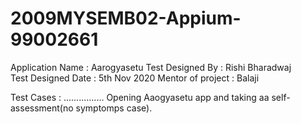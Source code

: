 # 2009MYSEMB02-Appium-99002661
 

Application Name : Aarogyasetu
Test Designed By : Rishi Bharadwaj  
Test Designed Date : 5th Nov 2020
Mentor of project : Balaji

 

Test Cases :
................
Opening Aaogyasetu app and taking aa self-assessment(no symptomps case).
